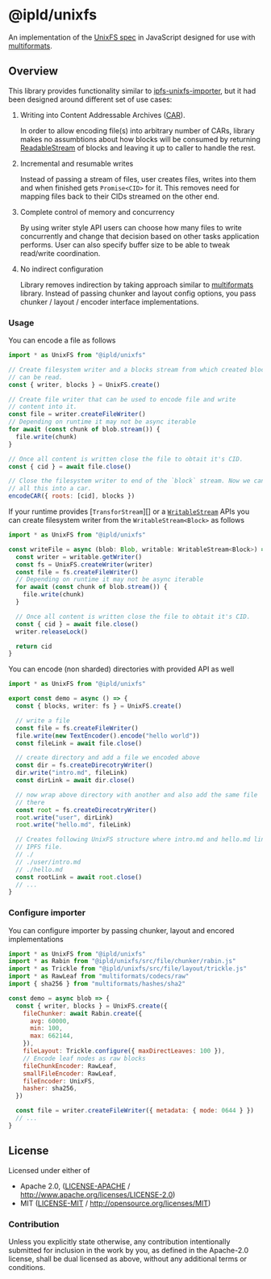# @ipld/unixfs

An implementation of the [UnixFS spec][] in JavaScript designed for use with
[multiformats][].

[unixfs spec]: https://github.com/ipfs/specs/blob/master/UNIXFS.md
[multiformats]: https://github.com/multiformats/js-multiformats

## Overview

This library provides functionality similar to [ipfs-unixfs-importer][], but it had been designed around different set of use cases:

1. Writing into Content Addressable Archives ([CAR][]).

   In order to allow encoding file(s) into arbitrary number of CARs, library makes no assumbtions about how blocks will be consumed by returning [ReadableStream][] of blocks and leaving it up to caller to handle the rest.

1. Incremental and resumable writes

   Instead of passing a stream of files, user creates files, writes into them and when finished gets `Promise<CID>` for it. This removes need for mapping files back to their CIDs streamed on the other end.

1. Complete control of memory and concurrency

   By using writer style API users can choose how many files to write concurrently and change that decision based on other tasks application performs. User can also specify buffer size to be able to tweak read/write coordination.

1. No indirect configuration

   Library removes indirection by taking approach similar to [multiformats][] library. Instead of passing chunker and layout config options, you pass chunker / layout / encoder interface implementations.

### Usage

You can encode a file as follows

```js
import * as UnixFS from "@ipld/unixfs"

// Create filesystem writer and a blocks stream from which created blocks
// can be read.
const { writer, blocks } = UnixFS.create()

// Create file writer that can be used to encode file and write
// content into it.
const file = writer.createFileWriter()
// Depending on runtime it may not be async iterable
for await (const chunk of blob.stream()) {
  file.write(chunk)
}

// Once all content is written close the file to obtait it's CID.
const { cid } = await file.close()

// Close the filesystem writer to end of the `block` stream. Now we can encode
// all this into a car.
encodeCAR({ roots: [cid], blocks })
```

If your runtime provides [`TransforStream`][] or a [`WritableStream`][] APIs you
can create filesystem writer from the `WritableStream<Block>` as follows

```ts
import * as UnixFS from "@ipld/unixfs"

const writeFile = async (blob: Blob, writable: WritableStream<Block>) => {
  const writer = writable.getWriter()
  const fs = UnixFS.createWriter(writer)
  const file = fs.createFileWriter()
  // Depending on runtime it may not be async iterable
  for await (const chunk of blob.stream()) {
    file.write(chunk)
  }

  // Once all content is written close the file to obtait it's CID.
  const { cid } = await file.close()
  writer.releaseLock()

  return cid
}
```

You can encode (non sharded) directories with provided API as well

```ts
import * as UnixFS from "@ipld/unixfs"

export const demo = async () => {
  const { blocks, writer: fs } = UnixFS.create()

  // write a file
  const file = fs.createFileWriter()
  file.write(new TextEncoder().encode("hello world"))
  const fileLink = await file.close()

  // create directory and add a file we encoded above
  const dir = fs.createDirecotryWriter()
  dir.write("intro.md", fileLink)
  const dirLink = await dir.close()

  // now wrap above directory with another and also add the same file
  // there
  const root = fs.createDirecotryWriter()
  root.write("user", dirLink)
  root.write("hello.md", fileLink)

  // Creates following UnixFS structure where intro.md and hello.md link to same
  // IPFS file.
  // ./
  // ./user/intro.md
  // ./hello.md
  const rootLink = await root.close()
  // ...
}
```

### Configure importer

You can configure importer by passing chunker, layout and encored implementations

```js
import * as UnixFS from "@ipld/unixfs"
import * as Rabin from "@ipld/unixfs/src/file/chunker/rabin.js"
import * as Trickle from "@ipld/unixfs/src/file/layout/trickle.js"
import * as RawLeaf from "multiformats/codecs/raw"
import { sha256 } from "multiformats/hashes/sha2"

const demo = async blob => {
  const { writer, blocks } = UnixFS.create({
    fileChunker: await Rabin.create({
      avg: 60000,
      min: 100,
      max: 662144,
    }),
    fileLayout: Trickle.configure({ maxDirectLeaves: 100 }),
    // Encode leaf nodes as raw blocks
    fileChunkEncoder: RawLeaf,
    smallFileEncoder: RawLeaf,
    fileEncoder: UnixFS,
    hasher: sha256,
  })

  const file = writer.createFileWriter({ metadata: { mode: 0644 } })
  // ...
}
```

## License

Licensed under either of

- Apache 2.0, ([LICENSE-APACHE](LICENSE-APACHE) / http://www.apache.org/licenses/LICENSE-2.0)
- MIT ([LICENSE-MIT](LICENSE-MIT) / http://opensource.org/licenses/MIT)

### Contribution

Unless you explicitly state otherwise, any contribution intentionally submitted for inclusion in the work by you, as defined in the Apache-2.0 license, shall be dual licensed as above, without any additional terms or conditions.

[ipfs-unixfs-importer]: https://www.npmjs.com/package/ipfs-unixfs-importer
[readablestream]: https://developer.mozilla.org/en-US/docs/Web/API/ReadableStream
[car]: https://ipld.io/specs/transport/car/carv1/
[`transformstream`]: https://developer.mozilla.org/en-US/docs/Web/API/TransformStream
[`writablestream`]: https://developer.mozilla.org/en-US/docs/Web/API/WritableStream
